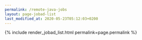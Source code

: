 ```yaml
---
permalink: /remote-java-jobs
layout: page-jobad-list
last_modified_at: 2020-05-23T05:12:03+0200
---
```

{% include render_jobad_list.html permalink=page.permalink %}
